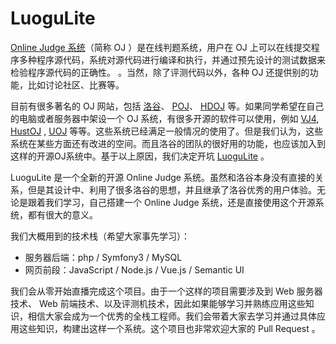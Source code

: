 # LuoguLite

[Online Judge 系统](https://baike.baidu.com/item/Online%20Judge/2397914)（简称 OJ ）是在线判题系统，用户在 OJ
 上可以在线提交程序多种程序源代码，系统对源代码进行编译和执行，并通过预先设计的测试数据来检验程序源代码的正确性。 
。当然，除了评测代码以外，各种 OJ 还提供别的功能，比如讨论社区、比赛等。

目前有很多著名的 OJ 网站，包括 [洛谷](https://www.luogu.org/)、 [POJ](http://poj.org/)、 [HDOJ](http://acm.hdu.edu.cn) 等。如果同学希望在自己的电脑或者服务器中架设一个 OJ 系统，有很多开源的软件可以使用，例如 [VJ4](https://github.com/vijos/vj4), [HustOJ](https://github.com/zhblue/hustoj) , [UOJ](https://github.com/vfleaking/uoj) 等等。这些系统已经满足一般情况的使用了。但是我们认为，这些系统在某些方面还有改进的空间。而且洛谷的团队的很好用的功能，也应该加入到这样的开源OJ系统中。基于以上原因，我们决定开坑 [LuoguLite](https://github.com/luogu-dev/luogulite) 。

LuoguLite 是一个全新的开源 Online Judge 系统。虽然和洛谷本身没有直接的关系，但是其设计中、利用了很多洛谷的思想，并且继承了洛谷优秀的用户体验。无论是跟着我们学习，自己搭建一个 Online Judge 系统，还是直接使用这个开源系统，都有很大的意义。

我们大概用到的技术栈（希望大家事先学习）：
- 服务器后端：php / Symfony3 / MySQL
- 网页前段：JavaScript / Node.js / Vue.js / Semantic UI

我们会从零开始直播完成这个项目。由于一个这样的项目需要涉及到 Web 服务器技术、 Web 前端技术、以及评测机技术，因此如果能够学习并熟练应用这些知识，相信大家会成为一个优秀的全栈工程师。我们会带着大家去学习并通过具体应用这些知识，构建出这样一个系统。这个项目也非常欢迎大家的 Pull Request 。
